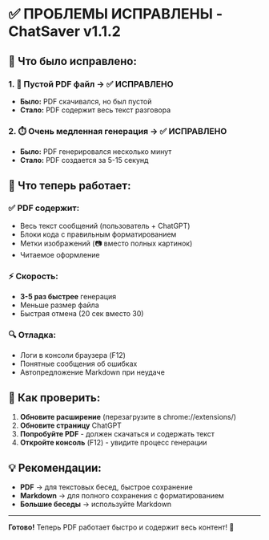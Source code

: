# ✅ ПРОБЛЕМЫ ИСПРАВЛЕНЫ - ChatSaver v1.1.2

## 🎯 Что было исправлено:

### 1. 📄 **Пустой PDF файл** → ✅ **ИСПРАВЛЕНО**
- **Было:** PDF скачивался, но был пустой
- **Стало:** PDF содержит весь текст разговора

### 2. ⏱️ **Очень медленная генерация** → ✅ **ИСПРАВЛЕНО** 
- **Было:** PDF генерировался несколько минут
- **Стало:** PDF создается за 5-15 секунд

## 🚀 Что теперь работает:

### ✅ **PDF содержит:**
- Весь текст сообщений (пользователь + ChatGPT)
- Блоки кода с правильным форматированием
- Метки изображений (📷 вместо полных картинок)
- Читаемое оформление

### ⚡ **Скорость:**
- **3-5 раз быстрее** генерация
- Меньше размер файла
- Быстрая отмена (20 сек вместо 30)

### 🔍 **Отладка:**
- Логи в консоли браузера (F12)
- Понятные сообщения об ошибках
- Автопредложение Markdown при неудаче

## 📱 Как проверить:

1. **Обновите расширение** (перезагрузите в chrome://extensions/)
2. **Обновите страницу** ChatGPT
3. **Попробуйте PDF** - должен скачаться и содержать текст
4. **Откройте консоль** (F12) - увидите процесс генерации

## 💡 Рекомендации:

- **PDF** → для текстовых бесед, быстрое сохранение
- **Markdown** → для полного сохранения с форматированием
- **Большие беседы** → используйте Markdown

---

**Готово!** Теперь PDF работает быстро и содержит весь контент! 🎉 